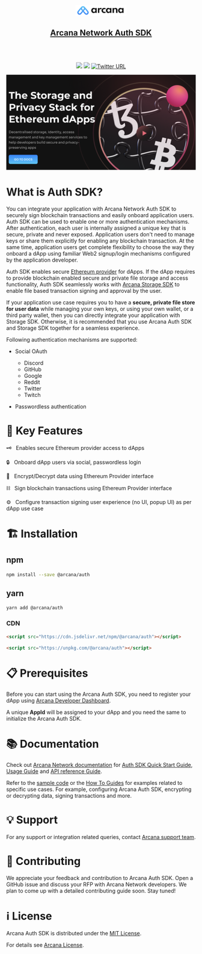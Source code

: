 <p align="center">
<a href="#start"><img height="30rem" src="https://raw.githubusercontent.com/arcana-network/branding/main/an_logo_light_temp.png"></a>
<h2 align="center"> <a href="https://arcana.network/">Arcana Network Auth SDK </a></h2>
</p>
<br>
<p id="banner" align="center">
<br>
<a title="MIT License" href="https://github.com/arcana-network/license/blob/main/LICENSE.md"><img src="https://img.shields.io/badge/license-MIT-blue"></a>
<a title="Beta release" href="https://github.com/arcana-network/auth/releases"><img src="https://img.shields.io/github/v/release/arcana-network/auth?style=flat-square&color=28A745"></a>
<a title="Twitter" href="https://twitter.com/ArcanaNetwork"><img alt="Twitter URL" src="https://img.shields.io/twitter/url?style=social&url=https%3A%2F%2Ftwitter.com%2FArcanaNetwork"></a>
</p><p id="start" align="center">
<a href="https://docs.dev.arcana.network/"><img src="https://raw.githubusercontent.com/arcana-network/branding/main/an_banner_temp.png" alt="Arcana Auth SDK"></a>
</p>

# What is Auth SDK?

You can integrate your application with Arcana Network Auth SDK to securely sign blockchain transactions and easily onboard application users. Auth SDK can be used to enable one or more authentication mechanisms. After authentication, each user is internally assigned a unique key that is secure, private and never exposed. Application users don't need to manage keys or share them explicitly for enabling any blockchain transaction. At the same time, application users get complete flexibility to choose the way they onboard a dApp using familiar Web2 signup/login mechanisms configured by the application developer.

Auth SDK enables secure [Ethereum provider](https://eips.ethereum.org/EIPS/eip-1193) for dApps. If the dApp requires to provide blockchain enabled secure and private file storage and access functionality, Auth SDK seamlessly works with [Arcana Storage SDK](https://github.com/arcana-network/storage) to enable file based transaction signing and approval by the user.

If your application use case requires you to have a **secure, private file store for user data** while managing your own keys, or using your own wallet, or a third party wallet, then you can directly integrate your application with Storage SDK. Otherwise, it is recommended that you use Arcana Auth SDK and Storage SDK together for a seamless experience.  

Following authentication mechanisms are supported:

* Social OAuth
  - Discord
  - GitHub
  - Google
  - Reddit
  - Twitter
  - Twitch

* Passwordless authentication

# 💪 Key Features

<p>🗝️ &nbsp; Enables secure Ethereum provider access to dApps</p>
<p>🔒 &nbsp; Onboard dApp users via social, passwordless login</p>
<p>👛 &nbsp; Encrypt/Decrypt data using Ethereum Provider interface</p>
<p>⛓️ &nbsp; Sign blockchain transactions using Ethereum Provider interface</p>
<p>⚙️ &nbsp; Configure transaction signing user experience (no UI, popup UI) as per dApp use case</p>

# 🏗️ Installation

## npm

```sh
npm install --save @arcana/auth
```

## yarn

```sh
yarn add @arcana/auth
```

### CDN

```html
<script src="https://cdn.jsdelivr.net/npm/@arcana/auth"></script>
```

```html
<script src="https://unpkg.com/@arcana/auth"></script>
```

# 📋 Prerequisites

Before you can start using the Arcana Auth SDK, you need to register your dApp using [Arcana Developer Dashboard](https://dashboard.arcana.network/).

A unique **AppId** will be assigned to your dApp and you need the same to initialize the Arcana Auth SDK.

# 📚 Documentation

Check out [Arcana Network documentation](https://docs.dev.arcana.network/) for [Auth SDK Quick Start Guide](https://docs.dev.arcana.network/docs/wallet_qs), [Usage Guide](https://docs.dev.arcana.network/docs/wallet_usage) and [API reference Guide](https://docs.dev.arcana.network/docs/wallet_ref).

Refer to the [sample code](https://docs.dev.arcana.network/docs/demo-app) or the [How To Guides](https://docs.dev.arcana.network/docs/config_dapp) for examples related to specific use cases. For example, configuring Arcana Auth SDK, encrypting or decrypting data, signing transactions and more.

# 💡 Support

For any support or integration related queries, contact [Arcana support team](mailto:support@arcana.network).

# 🤝 Contributing

We appreciate your feedback and contribution to Arcana Auth SDK. Open a GitHub issue and discuss your RFP with Arcana Network developers. We plan to come up with a detailed contributing guide soon. Stay tuned!

# ℹ️ License

Arcana Auth SDK is distributed under the [MIT License](https://fossa.com/blog/open-source-licenses-101-mit-license/).

For details see [Arcana License](https://github.com/arcana-network/license/blob/main/LICENSE.md).
